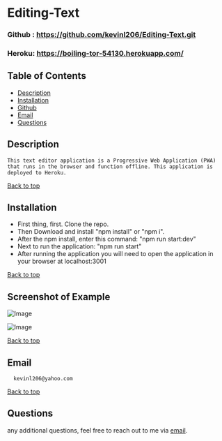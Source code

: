 # Editing-Text
### Github : https://github.com/kevinl206/Editing-Text.git
### Heroku: https://boiling-tor-54130.herokuapp.com/

## Table of Contents
- [Description](#description)
- [Installation](#installation)
- [Github](#github)
- [Email](#email)
- [Questions](#questions)
  
## Description
    This text editor application is a Progressive Web Application (PWA) that runs in the browser and function offline. This application is deployed to Heroku.
[Back to top](#)
  
## Installation
- First thing, first. Clone the repo.
- Then Download and install "npm install" or "npm i".
- After the npm install, enter this command:
"npm run start:dev"
- Next to run the application:
"npm run start"
- After running the application you will need to open the application in your browser at localhost:3001
 

[Back to top](#)
  
## Screenshot of Example
![Image]()

![Image]()

[Back to top](#)
  
 ## Email
      kevinl206@yahoo.com
[Back to top](#)
  
## Questions
  any additional questions, feel free to reach out to me via [email](mailto:kevinl206@yahoo.com).